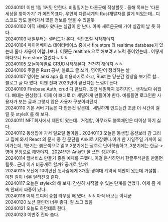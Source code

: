 20240101 이젠 1일 1커밋 안한다. 비밀일기는 다른곳에 작성할듯.. 올해 목표는 '다른 세상을 찾아가기' 가 메인목표다. 우연히 다른세계의 Rust개발자를 알게 되었는데.. 디스코드 방도 들어가서 많은 정보를 얻을 수 있을듯  
20240102 아직 새해가 왔다는 실감이 안 난다. 아마 새로운곳에 가야 실감이 날 듯 하다.  
20240103 내일부터는 샐러드가 온다. 식단조절 시작해야지  
20240104 파이어베이스 데이터베이스 중에서 fire store 와 realtime database가 있는데 둘다 사용이 어렵나보다. 어쨌든 realtime 으로 해보려고 노력 중이었는데.. 어떻게 하다보니 Fire store 열었다.~ㅎㅎ  
20240105 오늘이야말로 CRUD시작해본다. 천천히 해야지 ㅎㅎ  
20240106 주말은 Rust 공부, 블로그 글 쓰기, 영어단어 정리하는 날  
20240107 영어는 anki app 을 이용하기로 하고, Rust 는 당분간 영상을 보기로 함.. 블로그 글 다 썼다. 이젠 진짜 2023년이 끝났다는 느낌이 든다.  
20240109 Firebase Auth, crud 다 끝냈다. 조금 세밀하지 못하지만.. 생각보다 쉬웠다. 뼈대는 완성했다. 이제 이 뼈대로 더 세밀하게 만들어야 한다. 예를들면 로그인한 사용자가 보는 글과 그렇지 않은 사용자 구분이라던지.  
20240110 기본 서버 기능은 다 만든것 같은데.. 세밀하게 만드는건 조금 더 시간이 걸릴 듯 styleX 를 해 보자.  
20240111 NFT회사에서 제안이 왔는데.. 거절함, 아무래도 블록체인은 더이상 하기 싫다.   
20240112 동생집에 가서 일요일 돌아옴.. 
20240113 오늘은 동생집 옵션보러 감 그리고 집에 와서 React 의 문서 중 한 문단을 Anki로 저장했다.이거 한 지일주일 가까이 되어가는데, 1분기는 붉은색으로 읽고 2분기에는 괄호로 단어학습하고, 3분기에는 한글->영어 문장으로 해봐야지.. 2024년은 Anki만 잘 쓰면 성공이다.    
20240114 웹서비스 만들기 좋은 예제를 구했다. 이걸 분석하면서 한글주석판을 만들면 될듯.. 근데 이거 비공개로 할까? 공개로 할까?  
20240115 오전에 10여년전 윗사람에게 3개월 경희대 계약직 제안이 왔는데 거절함.. 이젠 길이 너무 달라진것 같다.  
20240117 오늘은 stylex의 해 보자. 간신히 시작할 수 있는 단계를 얻었다. 어제 좀 계속 안돼서 짜증이 났다.  
20240118 어제 드디어 중첩 라우팅 해 냈다. ㅎㅎ 아직 바보는 아니군  
20240120 노션 캘린더 너무 좋다. 잘 쓰고 있음  
20240121 오늘도 하던데로 한다.  
20240123 이번주 진짜 춥다.  